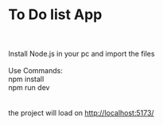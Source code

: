 <h1>To Do list App</h1>
<br/>
<br/>
Install Node.js in your pc and import the files<br/>
<br/>
Use Commands:<br/>
npm install<br/>
npm run dev<br/>
<br/><br/>
the project will load on <a href="http://localhost:5173/">http://localhost:5173/</a>

 
 
